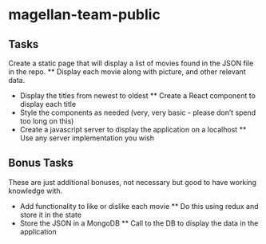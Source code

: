 # magellan-team-public

## Tasks
Create a static page that will display a list of movies found in the JSON file in the repo.
** Display each movie along with picture, and other relevant data.
* Display the titles from newest to oldest
** Create a React component to display each title
* Style the components as needed (very, very basic - please don’t spend too long on this)
* Create a javascript server to display the application on a localhost
** Use any server implementation you wish

## Bonus Tasks
These are just additional bonuses, not necessary but good to have working knowledge with.
* Add functionality to like or dislike each movie
** Do this using redux and store it in the state
* Store the JSON in a MongoDB
** Call to the DB to display the data in the application

